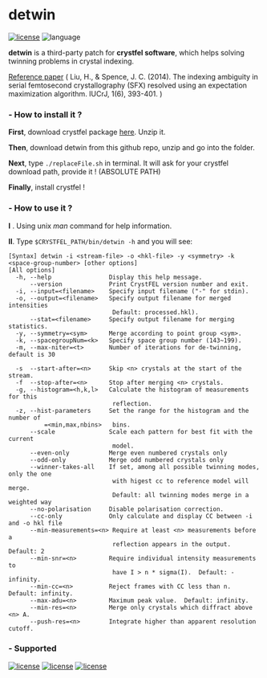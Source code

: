 # detwin


[![license](https://img.shields.io/badge/License-GPL--v3-blue)](https://www.gnu.org/licenses/gpl-3.0.en.html)
![language](https://img.shields.io/badge/Language-C-blue)


**detwin** is a third-party patch for **crystfel software**, which helps solving twinning problems in crystal indexing.

[Reference paper](http://journals.iucr.org/m/issues/2014/06/00/it5003/index.html) ( Liu, H., & Spence, J. C. (2014). The indexing ambiguity in serial femtosecond crystallography (SFX) resolved using an expectation maximization algorithm. IUCrJ, 1(6), 393-401. )

### - How to install it ?

**First**, download crystfel package [here](http://www.desy.de/~twhite/crystfel/download.html). Unzip it.

**Then**, download detwin from this github repo, unzip and go into the folder.

**Next**, type `./replaceFile.sh` in terminal. It will ask for your crystfel download path, provide it ! (ABSOLUTE PATH)

**Finally**, install crystfel !

### - How to use it ?

**I** . Using unix *man* command for help information.

**II**. Type `$CRYSTFEL_PATH/bin/detwin -h` and you will see:

```
[Syntax] detwin -i <stream-file> -o <hkl-file> -y <symmetry> -k <space-group-number> [other options]
[All options]
  -h, --help                Display this help message.
      --version             Print CrystFEL version number and exit.
  -i, --input=<filename>    Specify input filename ("-" for stdin).
  -o, --output=<filename>   Specify output filename for merged intensities
                             Default: processed.hkl).
      --stat=<filename>     Specify output filename for merging statistics.
  -y, --symmetry=<sym>      Merge according to point group <sym>.
  -k, --spacegroupNum=<k>   Specify space group number (143~199).
  -m, --max-niter=<t>       Number of iterations for de-twinning, default is 30

  -s  --start-after=<n>     Skip <n> crystals at the start of the stream.
  -f  --stop-after=<n>      Stop after merging <n> crystals.
  -g, --histogram=<h,k,l>   Calculate the histogram of measurements for this
                             reflection.
  -z, --hist-parameters     Set the range for the histogram and the number of
          =<min,max,nbins>   bins. 
      --scale               Scale each pattern for best fit with the current
                             model.
      --even-only           Merge even numbered crystals only
      --odd-only            Merge odd numbered crystals only
      --winner-takes-all    If set, among all possible twinning modes, only the one 
                             with higest cc to reference model will merge.
                             Default: all twinning modes merge in a weighted way
      --no-polarisation     Disable polarisation correction.
      --cc-only             Only calculate and display CC between -i and -o hkl file
      --min-measurements=<n> Require at least <n> measurements before a
                             reflection appears in the output.  Default: 2
      --min-snr=<n>         Require individual intensity measurements to
                             have I > n * sigma(I).  Default: -infinity.
      --min-cc=<n>          Reject frames with CC less than n. Default: infinity.
      --max-adu=<n>         Maximum peak value.  Default: infinity.
      --min-res=<n>         Merge only crystals which diffract above <n> A.
      --push-res=<n>        Integrate higher than apparent resolution cutoff.
```

### - Supported

[![license](https://img.shields.io/badge/built-crystfel--0.6.3-green)](http://www.desy.de/~twhite/crystfel/crystfel-0.6.3.tar.gz)
[![license](https://img.shields.io/badge/built-crystfel--0.7.0-yellow)](http://www.desy.de/~twhite/crystfel/crystfel-0.7.0.tar.gz)
[![license](https://img.shields.io/badge/built-crystfel--0.8.0-red)](http://www.desy.de/~twhite/crystfel/crystfel-0.6.3.tar.gz)




